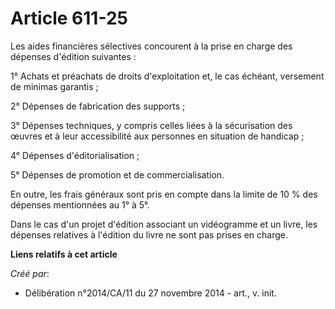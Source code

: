 # Article 611-25

Les aides financières sélectives concourent à la prise en charge des dépenses d'édition suivantes : 

1° Achats et préachats de droits d'exploitation et, le cas échéant, versement de minimas garantis ; 

2° Dépenses de fabrication des supports ; 

3° Dépenses techniques, y compris celles liées à la sécurisation des œuvres et à leur accessibilité aux personnes en
situation de handicap ; 

4° Dépenses d'éditorialisation ; 

5° Dépenses de promotion et de commercialisation. 

En outre, les frais généraux sont pris en compte dans la limite de 10 % des dépenses mentionnées au 1° à 5°. 

Dans le cas d'un projet d'édition associant un vidéogramme et un livre, les dépenses relatives à l'édition du livre ne sont
pas prises en charge.

**Liens relatifs à cet article**

_Créé par_:

  - Délibération n°2014/CA/11 du 27 novembre 2014 - art., v. init.
